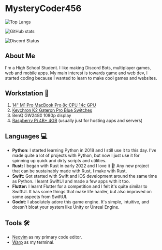 # MysteryCoder456

![Top Langs](https://github-readme-stats.vercel.app/api/top-langs/?username=MysteryCoder456&layout=compact&count_private=true&theme=github_dark&hide=tcl,cython,makefile,css,jupyter_notebook&langs_count=10)

![GitHub stats](https://github-readme-stats.vercel.app/api?username=MysteryCoder456&count_private=true&show_icons=true&theme=github_dark)

![Discord Status](https://discord.c99.nl/widget/theme-1/400857098121904149.png)

## About Me
I'm a High School Student. I like making Discord Bots, multiplayer games, web and mobile apps. My main interest is towards game and web dev,
I started coding because I wanted to learn to make cool games and websites.

## Workstation 💪
1. [14" M1 Pro MacBook Pro 8c CPU 14c GPU](https://support.apple.com/kb/SP854)
2. [Keychron K2 Gateron Pro Blue Switches](https://www.keychron.com/products/keychron-k2-wireless-mechanical-keyboard?variant=31063869784153)
3. BenQ GW2480 1080p display
4. [Raspberry Pi 4B+ 4GB](https://www.raspberrypi.com/products/raspberry-pi-4-model-b/) (usually just for hosting apps and servers)

## Languages 💻
- **Python:** I started learning Python in 2018 and I still use it to this day. I've made quite a lot of projects with Python, but now
I just use it for spinning up quick and dirty scripts and utilities.
- **Rust:** I began with Rust in early 2022 and I love it 🦀! Any new project that can be sustainably made with Rust, I make with Rust.
- **Swift:** Got started with Swift and iOS development around the same time as Python. I learnt SwiftUI and made a few apps with it too.
- **Flutter:** I learnt Flutter for a competition and I felt it's quite similar to SwiftUI. It has some things that make life harder, but also 
improved on some aspects from SwiftUI.
- **Godot:** I absolutely adore this game engine. It's simple, intuitive, and doesn't bloat your system like Unity or Unreal Engine.

## Tools 🛠️
- [Neovim](https://github.com/MysteryCoder456/nvim) as my primary code editor.
- [Warp](https://www.warp.dev/) as my terminal.
